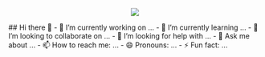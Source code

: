<p align="center">
  <img src="https://capsule-render.vercel.app/api?type=wave&color=auto&height=300&section=header&text=HeyEveryone!%20render&fontSize=90" />
</p>
## Hi there 👋
- 🔭 I’m currently working on ...
- 🌱 I’m currently learning ...
- 👯 I’m looking to collaborate on ...
- 🤔 I’m looking for help with ...
- 💬 Ask me about ...
- 📫 How to reach me: ...
- 😄 Pronouns: ...
- ⚡ Fun fact: ...

